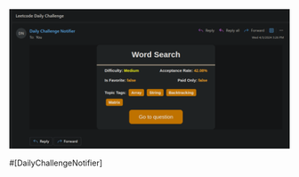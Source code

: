 <picture>
<img src="https://raw.githubusercontent.com/exception-raised/DailyChallengeNotifier/main/media/demo.png" />
</picture>

#[DailyChallengeNotifier]

